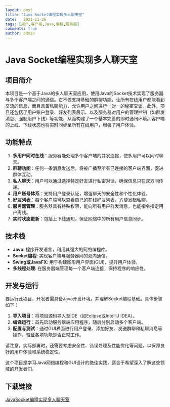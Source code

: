```yaml
---
layout: post
title: "Java Socket编程实现多人聊天室"
date:   2021-11-26
tags: [用户,客户端,Java,编程,服务器]
comments: true
author: admin
---
```

# Java Socket编程实现多人聊天室

## 项目简介

本项目是一个基于Java的多人聊天室应用，使用Java的Socket技术实现了服务器与多个客户端之间的通信。它不仅支持基础的群聊功能，让所有在线用户都能看到交流的信息，而且具备私聊能力，允许用户之间进行一对一的秘密交谈。此外，项目还包括了用户账户登录、好友列表展示、以及服务器对用户的管理控制（如群发消息、强制用户下线）等功能，从而构建了一个基本完善的即时通讯环境。客户端的上线、下线状态也将实时同步至所有在线用户，增强了用户体验。

## 功能特点

1. **多用户同时在线**：服务器能处理多个客户端的并发连接，使多用户可以同时聊天。
2. **群聊功能**：任何一条消息发送后，将被广播至所有已连接的客户端界面，促进群体互动。
3. **私人聊天**：用户可以通过选择特定好友进行私密对话，确保信息只在双方间传递。
4. **用户账号体系**：支持用户登录认证，增强聊天的安全性和个性化体验。
5. **好友列表**：每个客户端可以查看自己的在线好友列表，方便发起私聊。
6. **服务器管理**：服务器具有特殊权限，能向所有用户群发消息，也能指令指定用户离线。
7. **实时状态更新**：包括上下线通知，保证网络中的所有用户信息同步。

## 技术栈

- **Java**: 程序开发语言，利用其强大的网络编程库。
- **Socket编程**: 实现客户端与服务器间的双向通信。
- **Swing或JavaFX**: 用于构建图形用户界面(GUI)，提升用户体验。
- **多线程处理**: 在服务器端管理每一个客户端连接，保持程序的响应性。

## 开发与运行

要运行此项目，开发者需具备Java开发环境，并理解Socket编程基础。具体步骤如下：

1. **导入项目**：将项目源码导入至IDE（如Eclipse或IntelliJ IDEA）。
2. **编译运行**：首先启动服务器端应用程序，随后分别启动多个客户端。
3. **配置与测试**：通过GUI界面进行用户登录、添加好友、发送群聊和私聊消息等操作，验证各项功能是否正常工作。

请注意，实际部署时，还需要考虑安全性、错误处理及性能优化等问题，以保障良好的用户体验和系统稳定性。

这个项目是学习Java网络编程和GUI设计的绝佳实践，适合于希望深入了解这些领域的开发者们。

## 下载链接

[JavaSocket编程实现多人聊天室](https://pan.quark.cn/s/490462b4f33d)